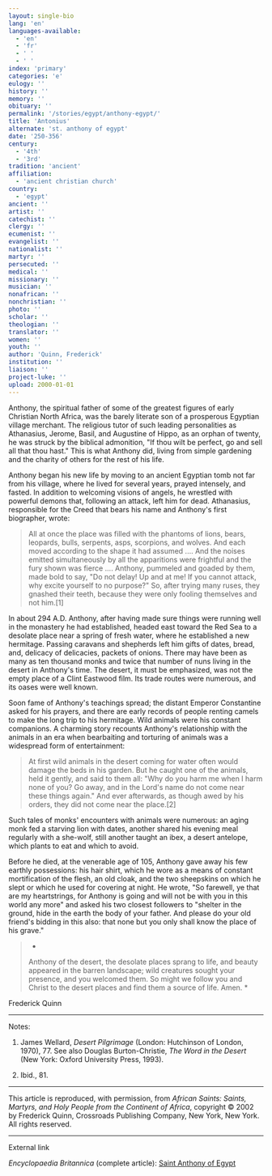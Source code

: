 ```yaml
---
layout: single-bio
lang: 'en'
languages-available:
  - 'en'
  - 'fr'
  - ' '
  - ' '
index: 'primary'
categories: 'e'
eulogy: ''
history: ''
memory: ''
obituary: ''
permalink: '/stories/egypt/anthony-egypt/'
title: 'Antonius'
alternate: 'st. anthony of egypt'
date: '250-356'
century:
  - '4th'
  - '3rd'
tradition: 'ancient'
affiliation:
  - 'ancient christian church'
country:
  - 'egypt'
ancient: ''
artist: ''
catechist: ''
clergy: ''
ecumenist: ''
evangelist: ''
nationalist: ''
martyr: ''
persecuted: ''
medical: ''
missionary: ''
musician: ''
nonafrican: ''
nonchristian: ''
photo: ''
scholar: ''
theologian: ''
translator: ''
women: ''
youth: ''
author: 'Quinn, Frederick'
institution: ''
liaison: ''
project-luke: ''
upload: 2000-01-01
---
```



Anthony, the spiritual father of some of the greatest figures of early Christian North Africa, was the barely literate son of a prosperous Egyptian village merchant. The religious tutor of such leading personalities as Athanasius, Jerome, Basil, and Augustine of Hippo, as an orphan of twenty, he was struck by the biblical admonition, "If thou wilt be perfect, go and sell all that thou hast." This is what Anthony did, living from simple gardening and the charity of others for the rest of his life.

Anthony began his new life by moving to an ancient Egyptian tomb not far from his village, where he lived for several years, prayed intensely, and fasted. In addition to welcoming visions of angels, he wrestled with powerful demons that, following an attack, left him for dead. Athanasius, responsible for the Creed that bears his name and Anthony's first biographer, wrote:

> All at once the place was filled with the phantoms of lions, bears, leopards, bulls, serpents, asps, scorpions, and wolves. And each moved according to the shape it had assumed .... And the noises emitted simultaneously by all the apparitions were frightful and the fury shown was fierce .... Anthony, pummeled and goaded by them, made bold to say, "Do not delay! Up and at me! If you cannot attack, why excite yourself to no purpose?" So, after trying many ruses, they gnashed their teeth, because they were only fooling themselves and not him.[1]
> 

In about 294 A.D. Anthony, after having made sure things were running well in the monastery he had established, headed east toward the Red Sea to a desolate place near a spring of fresh water, where he established a new hermitage. Passing caravans and shepherds left him gifts of dates, bread, and, delicacy of delicacies, packets of onions. There may have been as many as ten thousand monks and twice that number of nuns living in the desert in Anthony's time. The desert, it must be emphasized, was not the empty place of a Clint Eastwood film. Its trade routes were numerous, and its oases were well known.

Soon fame of Anthony's teachings spread; the distant Emperor Constantine asked for his prayers, and there are early records of people renting camels to make the long trip to his hermitage. Wild animals were his constant companions. A charming story recounts Anthony's relationship with the animals in an era when bearbaiting and torturing of animals was a widespread form of entertainment:

> At first wild animals in the desert coming for water often would damage the beds in his garden. But he caught one of the animals, held it gently, and said to them all: "Why do you harm me when I harm none of you? Go away, and in the Lord's name do not come near these things again." And ever afterwards, as though awed by his orders, they did not come near the place.[2]
> 

Such tales of monks' encounters with animals were numerous: an aging monk fed a starving lion with dates, another shared his evening meal regularly with a she-wolf, still another taught an ibex, a desert antelope, which plants to eat and which to avoid.

Before he died, at the venerable age of 105, Anthony gave away his few earthly possessions: his hair shirt, which he wore as a means of constant mortification of the flesh, an old cloak, and the two sheepskins on which he slept or which he used for covering at night. He wrote, "So farewell, ye that are my heartstrings, for Anthony is going and will not be with you in this world any more" and asked his two closest followers to "shelter in the ground, hide in the earth the body of your father. And please do your old friend's bidding in this also: that none but you only shall know the place of his grave."

> *
> Anthony of the desert, the desolate places sprang to life, and beauty appeared in the barren landscape; wild creatures sought your presence, and you welcomed them. So might we follow you and Christ to the desert places and find them a source of life. Amen.
> *

Frederick Quinn

---

Notes:

1. James Wellard, *Desert Pilgrimage* (London: Hutchinson of London, 1970), 77. See also Douglas Burton-Christie, *The Word in the Desert* (New York: Oxford University Press, 1993).

2. Ibid., 81.

---

This article is reproduced, with permission, from *African Saints: Saints, Martyrs, and Holy People from the Continent of Africa*, copyright &copy; 2002 by Frederick Quinn, Crossroads Publishing Company, New York, New York.  All rights reserved.

---

External link

*Encyclopaedia Britannica*  (complete article):  [ Saint Anthony of Egypt](http://www.britannica.com/eb/article-9007776/Saint-Anthony-of-Egypt)